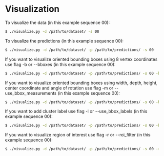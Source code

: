 # Visualization
To visualize the data (in this example sequence 00):
```sh
$ ./visualize.py -d /path/to/dataset/ -s 00
```

To visualize the predictions (in this example sequence 00):

```sh
$ ./visualize.py -d /path/to/dataset/ -p /path/to/predictions/ -s 00
```

If you want to visualize oriented bounding boxes using 8 vertex coordinates use flag -b or --bboxes (in this example sequence 00):

```sh
$ ./visualize.py -d /path/to/dataset/ -p /path/to/predictions/ -s 00 -b
```

If you want to visualize oriented bounding boxes using width, depth, height, center coordinate and angle of rotation use flag -m or --use_bbox_measurements (in this example sequence 00):

```sh
$ ./visualize.py -d /path/to/dataset/ -p /path/to/predictions/ -s 00 -b -m
```

If you want to add cluster label use flag -l or --use_bbox_labels (in this example sequence 00):

```sh
$ ./visualize.py -d /path/to/dataset/ -p /path/to/predictions/ -s 00 -b -l
```

If you want to visualize region of interest use flag -r or --roi_filter (in this example sequence 00):

```sh
$ ./visualize.py -d /path/to/dataset/ -p /path/to/predictions/ -s 00 -r
```
